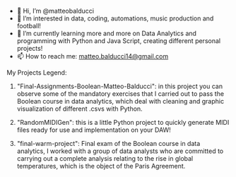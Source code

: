 - 👋 Hi, I’m @matteobalducci
- 👀 I’m interested in data, coding, automations, music production and football!
- 🌱 I’m currently learning more and more on Data Analytics and programming with Python and Java Script, creating different personal projects!
- 📫 How to reach me: matteo.balducci14@gmail.com


My Projects Legend:

1) "Final-Assignments-Boolean-Matteo-Balducci": in this project you can observe some of the mandatory exercises that I carried out to pass the Boolean course in data analytics, which deal with cleaning and graphic visualization of different .csvs with Python.
   
2) "RandomMIDIGen": this is a little Python project to quickly generate MIDI files ready for use and implementation on your DAW!
   
3) "final-warm-project": Final exam of the Boolean course in data analytics, I worked with a group of data analysts who are committed to carrying out a complete analysis relating to the rise in global temperatures, which is the object of the Paris Agreement.

<!---
matteobalducci/matteobalducci is a ✨ special ✨ repository because its `README.md` (this file) appears on your GitHub profile.
You can click the Preview link to take a look at your changes.
--->
